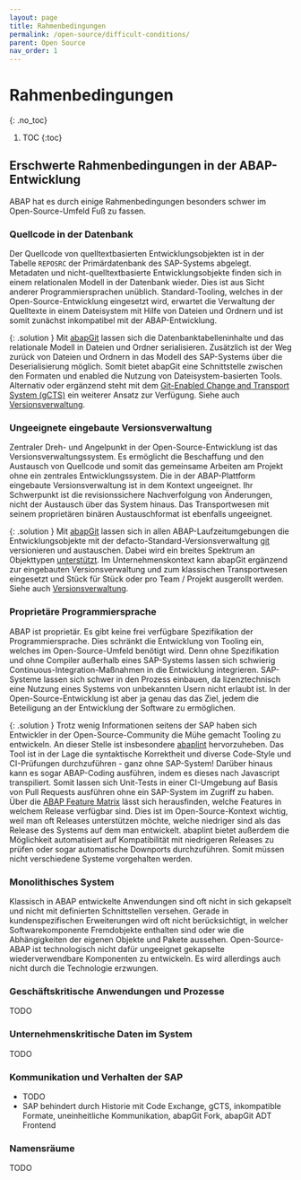 ```yaml
---
layout: page
title: Rahmenbedingungen
permalink: /open-source/difficult-conditions/
parent: Open Source
nav_order: 1
---
```


# Rahmenbedingungen
{: .no_toc}

1. TOC
{:toc}

## Erschwerte Rahmenbedingungen in der ABAP-Entwicklung

ABAP hat es durch einige Rahmenbedingungen besonders schwer im Open-Source-Umfeld Fuß zu fassen.

### Quellcode in der Datenbank

Der Quellcode von quelltextbasierten Entwicklungsobjekten ist in der Tabelle `REPOSRC` der Primärdatenbank des SAP-Systems abgelegt. Metadaten und nicht-quelltextbasierte Entwicklungsobjekte finden sich in einem relationalen Modell in der Datenbank wieder. Dies ist aus Sicht anderer Programmiersprachen unüblich. Standard-Tooling, welches in der Open-Source-Entwicklung eingesetzt wird, erwartet die Verwaltung der Quelltexte in einem Dateisystem mit Hilfe von Dateien und Ordnern und ist somit zunächst inkompatibel mit der ABAP-Entwicklung.

{: .solution }
Mit [abapGit](https://abapgit.org/) lassen sich die Datenbanktabelleninhalte und das relationale Modell in Dateien und Ordner serialisieren. Zusätzlich ist der Weg zurück von Dateien und Ordnern in das Modell des SAP-Systems über die Deserialisierung möglich. Somit bietet abapGit eine Schnittstelle zwischen den Formaten und enabled die Nutzung von Dateisystem-basierten Tools. Alternativ oder ergänzend steht mit dem [Git-Enabled Change and Transport System (gCTS)](https://help.sap.com/docs/ABAP_PLATFORM_NEW/4a368c163b08418890a406d413933ba7/f319b168e87e42149e25e13c08d002b9.html?locale=en-US) ein weiterer Ansatz zur Verfügung. Siehe auch [Versionsverwaltung](ABAP-Leitfaden/version-management).

### Ungeeignete eingebaute Versionsverwaltung

Zentraler Dreh- und Angelpunkt in der Open-Source-Entwicklung ist das Versionsverwaltungssystem. Es ermöglicht die Beschaffung und den Austausch von Quellcode und somit das gemeinsame Arbeiten am Projekt ohne ein zentrales Entwicklungssystem. Die in der ABAP-Plattform eingebaute Versionsverwaltung ist in dem Kontext ungeeignet. Ihr Schwerpunkt ist die revisionssichere Nachverfolgung von Änderungen, nicht der Austausch über das System hinaus. Das Transportwesen mit seinem proprietären binären Austauschformat ist ebenfalls ungeeignet.

{: .solution }
Mit [abapGit](https://abapgit.org/) lassen sich in allen ABAP-Laufzeitumgebungen die Entwicklungsobjekte mit der defacto-Standard-Versionsverwaltung [git](https://git-scm.com/) versionieren und austauschen. Dabei wird ein breites Spektrum an Objekttypen [unterstützt](https://docs.abapgit.org/user-guide/reference/supported.html). Im Unternehmenskontext kann abapGit ergänzend zur eingebauten Versionsverwaltung und zum klassischen Transportwesen eingesetzt und Stück für Stück oder pro Team / Projekt ausgerollt werden. Siehe auch [Versionsverwaltung](ABAP-Leitfaden/version-management).

### Proprietäre Programmiersprache

ABAP ist proprietär. Es gibt keine frei verfügbare Spezifikation der Programmiersprache. Dies schränkt die Entwicklung von Tooling ein, welches im Open-Source-Umfeld benötigt wird. Denn ohne Spezifikation und ohne Compiler außerhalb eines SAP-Systems lassen sich schwierig Continuous-Integration-Maßnahmen in die Entwicklung integrieren. SAP-Systeme lassen sich schwer in den Prozess einbauen, da lizenztechnisch eine Nutzung eines Systems von unbekannten Usern nicht erlaubt ist. In der Open-Source-Entwicklung ist aber ja genau das das Ziel, jedem die Beteiligung an der Entwicklung der  Software zu ermöglichen.

{: .solution }
Trotz wenig Informationen seitens der SAP haben sich Entwickler in der Open-Source-Community die Mühe gemacht Tooling zu entwickeln. An dieser Stelle ist insbesondere [abaplint](https://abaplint.org/) hervorzuheben. Das Tool ist in der Lage die syntaktische Korrektheit und diverse Code-Style und CI-Prüfungen durchzuführen - ganz ohne SAP-System! Darüber hinaus kann es sogar ABAP-Coding ausführen, indem es dieses nach Javascript transpiliert. Somit lassen sich Unit-Tests in einer CI-Umgebung auf Basis von Pull Requests ausführen ohne ein SAP-System im Zugriff zu haben.  
Über die [ABAP Feature Matrix](https://software-heroes.com/en/abap-feature-matrix) lässt sich herausfinden, welche Features in welchem Release verfügbar sind. Dies ist im Open-Source-Kontext wichtig, weil man oft Releases unterstützen möchte, welche niedriger sind als das Release des Systems auf dem man entwickelt. abaplint bietet außerdem die Möglichkeit automatisiert auf Kompatibilität mit niedrigeren Releases zu prüfen oder sogar automatische Downports durchzuführen. Somit müssen nicht verschiedene Systeme vorgehalten werden.

### Monolithisches System

Klassisch in ABAP entwickelte Anwendungen sind oft nicht in sich gekapselt und nicht mit definierten Schnittstellen versehen. Gerade in kundenspezifischen Erweiterungen wird oft nicht berücksichtigt, in welcher Softwarekomponente Fremdobjekte enthalten sind oder wie die Abhängigkeiten der eigenen Objekte und Pakete aussehen. Open-Source-
ABAP ist technologisch nicht dafür ungeeignet gekapselte wiederverwendbare Komponenten zu entwickeln. Es wird allerdings auch nicht durch die Technologie erzwungen.

### Geschäftskritische Anwendungen und Prozesse

TODO

### Unternehmenskritische Daten im System

TODO

### Kommunikation und Verhalten der SAP

- TODO
- SAP behindert durch Historie mit Code Exchange, gCTS, inkompatible Formate, uneinheitliche Kommunikation, abapGit Fork, abapGit ADT Frontend

### Namensräume

TODO
